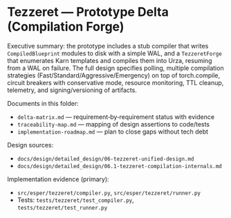 # Tezzeret — Prototype Delta (Compilation Forge)

Executive summary: the prototype includes a stub compiler that writes `CompiledBlueprint` modules to disk with a simple WAL, and a `TezzeretForge` that enumerates Karn templates and compiles them into Urza, resuming from a WAL on failure. The full design specifies polling, multiple compilation strategies (Fast/Standard/Aggressive/Emergency) on top of torch.compile, circuit breakers with conservative mode, resource monitoring, TTL cleanup, telemetry, and signing/versioning of artifacts.

Documents in this folder:
- `delta-matrix.md` — requirement‑by‑requirement status with evidence
- `traceability-map.md` — mapping of design assertions to code/tests
- `implementation-roadmap.md` — plan to close gaps without tech debt

Design sources:
- `docs/design/detailed_design/06-tezzeret-unified-design.md`
- `docs/design/detailed_design/06.1-tezzeret-compilation-internals.md`

Implementation evidence (primary):
- `src/esper/tezzeret/compiler.py`, `src/esper/tezzeret/runner.py`
- Tests: `tests/tezzeret/test_compiler.py`, `tests/tezzeret/test_runner.py`
